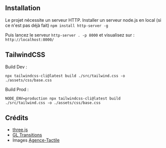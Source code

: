 ## Installation 

Le projet nécessite un serveur HTTP. Installer un serveur node.js en local (si ce n'est pas déjà fait) `npm install http-server -g`

Puis lancez le serveur `http-server . -p 8000` et visualisez sur : `http://localhost:8000/`

## TailwindCSS

Build Dev :

`npx tailwindcss-cli@latest build ./src/tailwind.css -o ./assets/css/base.css`

Build Prod :

`NODE_ENV=production npx tailwindcss-cli@latest build ./src/tailwind.css -o ./assets/css/base.css`

## Crédits
* [three.js](https://threejs.org/)
* [GL Transitions](https://gl-transitions.com/)
* Images [Agence-Tactile](https://www.agence-tactile.fr/)
